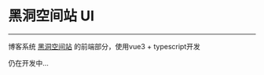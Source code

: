 # 黑洞空间站 UI
____________________
博客系统 [黑洞空间站](https://gitee.com/brooke_zb/black-hole-station) 的前端部分，使用vue3 + typescript开发

仍在开发中...
